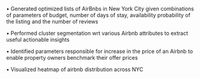 • Generated optimized lists of AirBnbs in New York City given combinations of parameters of budget, number of days of stay, availability probability of the listing and the number of reviews

• Performed cluster segmentation wrt various Airbnb attributes to extract useful actionable insights

• Identified parameters responsible for increase in the price of an Airbnb to enable property owners benchmark their offer prices

• Visualized heatmap of airbnb distribution across NYC


